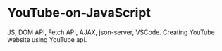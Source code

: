 # YouTube-on-JavaScript
JS, DOM API, Fetch API, AJAX, json-server, VSCode. 
Сreating YouTube website using YouTube api.
